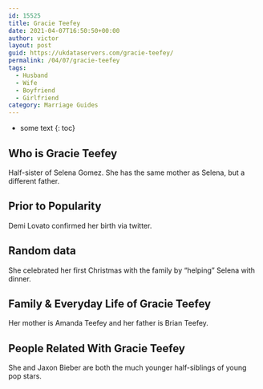 ```yaml
---
id: 15525
title: Gracie Teefey
date: 2021-04-07T16:50:50+00:00
author: victor
layout: post
guid: https://ukdataservers.com/gracie-teefey/
permalink: /04/07/gracie-teefey
tags:
  - Husband
  - Wife
  - Boyfriend
  - Girlfriend
category: Marriage Guides
---
```


* some text
{: toc}


## Who is Gracie Teefey



Half-sister of Selena Gomez. She has the same mother as Selena, but a different father. 

                
                
                
## Prior to Popularity



Demi Lovato confirmed her birth via twitter.

                
                
                
## Random data



She celebrated her first Christmas with the family by &#8220;helping&#8221; Selena with dinner.

                
                
                
## Family & Everyday Life of Gracie Teefey



Her mother is Amanda Teefey and her father is Brian Teefey.

                
                
                
## People Related With Gracie Teefey



She and Jaxon Bieber are both the much younger half-siblings of young pop stars.

                
              
            
          
          
          